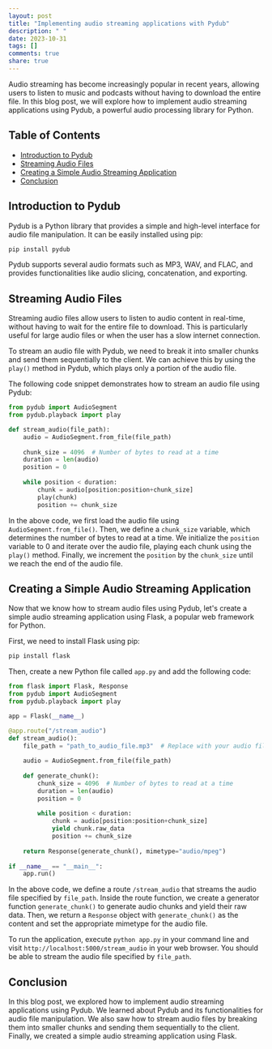 ```yaml
---
layout: post
title: "Implementing audio streaming applications with Pydub"
description: " "
date: 2023-10-31
tags: []
comments: true
share: true
---
```


Audio streaming has become increasingly popular in recent years, allowing users to listen to music and podcasts without having to download the entire file. In this blog post, we will explore how to implement audio streaming applications using Pydub, a powerful audio processing library for Python.

## Table of Contents
- [Introduction to Pydub](#introduction-to-pydub)
- [Streaming Audio Files](#streaming-audio-files)
- [Creating a Simple Audio Streaming Application](#creating-a-simple-audio-streaming-application)
- [Conclusion](#conclusion)

## Introduction to Pydub

Pydub is a Python library that provides a simple and high-level interface for audio file manipulation. It can be easily installed using pip:

```python
pip install pydub
```

Pydub supports several audio formats such as MP3, WAV, and FLAC, and provides functionalities like audio slicing, concatenation, and exporting.

## Streaming Audio Files

Streaming audio files allow users to listen to audio content in real-time, without having to wait for the entire file to download. This is particularly useful for large audio files or when the user has a slow internet connection.

To stream an audio file with Pydub, we need to break it into smaller chunks and send them sequentially to the client. We can achieve this by using the `play()` method in Pydub, which plays only a portion of the audio file.

The following code snippet demonstrates how to stream an audio file using Pydub:

```python
from pydub import AudioSegment
from pydub.playback import play

def stream_audio(file_path):
    audio = AudioSegment.from_file(file_path)
    
    chunk_size = 4096  # Number of bytes to read at a time
    duration = len(audio)
    position = 0
    
    while position < duration:
        chunk = audio[position:position+chunk_size]
        play(chunk)
        position += chunk_size
```

In the above code, we first load the audio file using `AudioSegment.from_file()`. Then, we define a `chunk_size` variable, which determines the number of bytes to read at a time. We initialize the `position` variable to 0 and iterate over the audio file, playing each chunk using the `play()` method. Finally, we increment the `position` by the `chunk_size` until we reach the end of the audio file.

## Creating a Simple Audio Streaming Application

Now that we know how to stream audio files using Pydub, let's create a simple audio streaming application using Flask, a popular web framework for Python.

First, we need to install Flask using pip:

```python
pip install flask
```

Then, create a new Python file called `app.py` and add the following code:

```python
from flask import Flask, Response
from pydub import AudioSegment
from pydub.playback import play

app = Flask(__name__)

@app.route("/stream_audio")
def stream_audio():
    file_path = "path_to_audio_file.mp3"  # Replace with your audio file path
    
    audio = AudioSegment.from_file(file_path)
    
    def generate_chunk():
        chunk_size = 4096  # Number of bytes to read at a time
        duration = len(audio)
        position = 0
        
        while position < duration:
            chunk = audio[position:position+chunk_size]
            yield chunk.raw_data
            position += chunk_size
    
    return Response(generate_chunk(), mimetype="audio/mpeg")
    
if __name__ == "__main__":
    app.run()
```

In the above code, we define a route `/stream_audio` that streams the audio file specified by `file_path`. Inside the route function, we create a generator function `generate_chunk()` to generate audio chunks and yield their raw data. Then, we return a `Response` object with `generate_chunk()` as the content and set the appropriate mimetype for the audio file.

To run the application, execute `python app.py` in your command line and visit `http://localhost:5000/stream_audio` in your web browser. You should be able to stream the audio file specified by `file_path`.

## Conclusion

In this blog post, we explored how to implement audio streaming applications using Pydub. We learned about Pydub and its functionalities for audio file manipulation. We also saw how to stream audio files by breaking them into smaller chunks and sending them sequentially to the client. Finally, we created a simple audio streaming application using Flask.